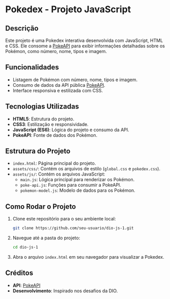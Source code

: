 # Pokedex - Projeto JavaScript

## Descrição

Este projeto é uma Pokedex interativa desenvolvida com JavaScript, HTML e CSS. Ele consome a [PokeAPI](https://pokeapi.co/) para exibir informações detalhadas sobre os Pokémon, como número, nome, tipos e imagem.

## Funcionalidades

- Listagem de Pokémon com número, nome, tipos e imagem.
- Consumo de dados da API pública [PokeAPI](https://pokeapi.co/).
- Interface responsiva e estilizada com CSS.

## Tecnologias Utilizadas

- **HTML5**: Estrutura do projeto.
- **CSS3**: Estilização e responsividade.
- **JavaScript (ES6)**: Lógica do projeto e consumo da API.
- **PokeAPI**: Fonte de dados dos Pokémon.

## Estrutura do Projeto

- `index.html`: Página principal do projeto.
- `assets/css/`: Contém os arquivos de estilo (`global.css` e `pokedex.css`).
- `assets/js/`: Contém os arquivos JavaScript:
  - `main.js`: Lógica principal para renderizar os Pokémon.
  - `poke-api.js`: Funções para consumir a PokeAPI.
  - `pokemon-model.js`: Modelo de dados para os Pokémon.

## Como Rodar o Projeto

1. Clone este repositório para o seu ambiente local:

   ```bash
   git clone https://github.com/seu-usuario/dio-js-1.git
   ```

2. Navegue até a pasta do projeto:

   ```bash
   cd dio-js-1
   ```

3. Abra o arquivo `index.html` em seu navegador para visualizar a Pokedex.

## Créditos

- **API**: [PokeAPI](https://pokeapi.co/)
- **Desenvolvimento**: Inspirado nos desafios da DIO.

